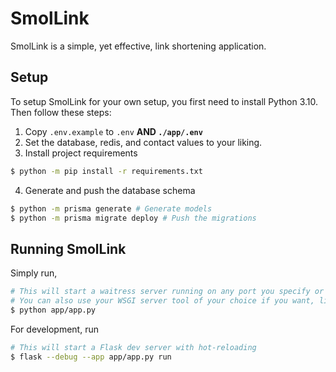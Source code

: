 # SmolLink

SmolLink is a simple, yet effective, link shortening application.

## Setup

To setup SmolLink for your own setup, you first need to install Python 3.10. Then follow these steps:
1. Copy `.env.example` to `.env` **AND `./app/.env`**
2. Set the database, redis, and contact values to your liking.
3. Install project requirements
```sh
$ python -m pip install -r requirements.txt
``` 
4. Generate and push the database schema
```sh
$ python -m prisma generate # Generate models
$ python -m prisma migrate deploy # Push the migrations
```
## Running SmolLink

Simply run,
```sh
# This will start a waitress server running on any port you specify or port 3000
# You can also use your WSGI server tool of your choice if you want, like gunicorn.
$ python app/app.py 

```

For development, run
```sh
# This will start a Flask dev server with hot-reloading
$ flask --debug --app app/app.py run 
```
